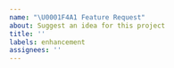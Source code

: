 ```yaml
---
name: "\U0001F4A1 Feature Request"
about: Suggest an idea for this project
title: ''
labels: enhancement
assignees: ''
---
```


<!--
Please describe your feature request clearly.
If applicable, provide code snippets/CodeSandbox examples/screenshots to help explain it.
 -->
